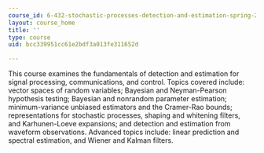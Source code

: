 ```yaml
---
course_id: 6-432-stochastic-processes-detection-and-estimation-spring-2004
layout: course_home
title: ''
type: course
uid: bcc339951cc61e2bdf3a013fe311652d

---
```

This course examines the fundamentals of detection and estimation for signal processing, communications, and control. Topics covered include: vector spaces of random variables; Bayesian and Neyman-Pearson hypothesis testing; Bayesian and nonrandom parameter estimation; minimum-variance unbiased estimators and the Cramer-Rao bounds; representations for stochastic processes, shaping and whitening filters, and Karhunen-Loeve expansions; and detection and estimation from waveform observations. Advanced topics include: linear prediction and spectral estimation, and Wiener and Kalman filters.
